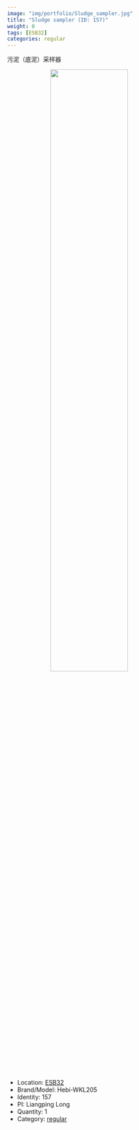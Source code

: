 ```yaml
---
image: "img/portfolio/Sludge_sampler.jpg"
title: "Sludge sampler (ID: 157)"
weight: 0
tags: [ESB32]
categories: regular
---
```


污泥（底泥）采样器

<!--more-->

<img src="../../img/portfolio/Sludge_sampler.jpg" width="60%" style="display: block; margin: auto;">

- Location: [ESB32](../../tags/esb32)
- Brand/Model: Hebi-WKL205
- Identity: 157
- PI: Liangping Long
- Quantity: 1
- Category: [regular](../../categories/regular)






